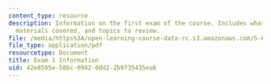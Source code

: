 ```yaml
---
content_type: resource
description: Information on the first exam of the course. Includes what to bring,
  materials covered, and topics to review.
file: /media/https%3A/open-learning-course-data-rc.s3.amazonaws.com/5-60-thermodynamics-kinetics-spring-2008/42e8595e58bc09420dd22b9735435ea6_exam1_info.pdf
file_type: application/pdf
resourcetype: Document
title: Exam 1 Information
uid: 42e8595e-58bc-0942-0dd2-2b9735435ea6
---
```

